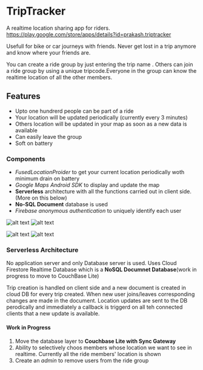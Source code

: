 # TripTracker

A realtime location sharing app for riders. https://play.google.com/store/apps/details?id=prakash.triptracker

Usefull for bike or car journeys with friends. Never get lost in a trip anymore and know where your friends are.

You can create a ride group by just entering the trip name . Others can join a ride group by using a unique tripcode.Everyone in the group can know the realtime location of all the other members.

## Features

* Upto one hundrerd people can be part of a ride
* Your location will be updated periodically (currently every 3 minutes)
* Others location will be updated in your map as soon as a new data is available
* Can easily leave the group
* Soft on battery

### Components

* *FusedLocationProider* to get your current location periodically woth minimum drain on battery
* *Google Maps Android SDK* to display and update the map
* **Serverless** architecture with all the functions carried out in client side.(More on this below)
* **No-SQL Document** database is used
* *Firebase anonymous authentication* to uniquely identify each user

![alt text](https://user-images.githubusercontent.com/7611872/44030386-3f3db97c-9f1e-11e8-870f-40b28576cb27.jpg)
![alt text](https://user-images.githubusercontent.com/7611872/44028155-a246e910-9f16-11e8-84e3-7d17bd76d0a4.jpg)

![alt text](https://user-images.githubusercontent.com/7611872/44030483-917b1cb6-9f1e-11e8-9338-e4ae1de1ae55.jpg)
![alt text](https://user-images.githubusercontent.com/7611872/44028159-a36dc138-9f16-11e8-8917-0bc90e0c0864.jpg)

### Serverless Architecture

No application server and only Database server is used. Uses Cloud Firestore Realtime Database which is a **NoSQL Documnet Database**(work in progress to move to CouchBase Lite) 

Trip creation is handled on client side and a new document is created in cloud DB for every trip created. When new user joins/leaves corresponding changes are made in the document. Location updates are sent to the DB perodically and immediately a callback is triggerd on all teh connected clients that a new update is available.

#### Work in Progress

1. Move the database layer to **Couchbase Lite with Sync Gateway**
2. Ability to selectively choos members whose location we want to see in realtime. Currently all the ride members' location is shown
3. Create an *admin* to remove users from the ride group
